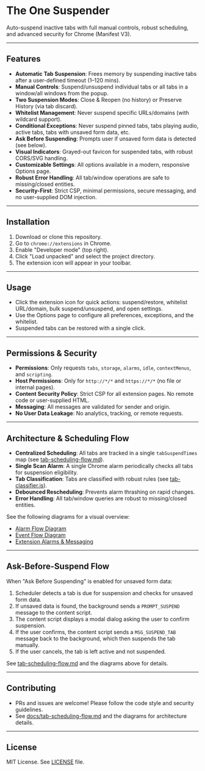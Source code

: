 # The One Suspender

Auto-suspend inactive tabs with full manual controls, robust scheduling, and advanced security for Chrome (Manifest V3).

---

## Features

- **Automatic Tab Suspension**: Frees memory by suspending inactive tabs after a user-defined timeout (1–120 mins).
- **Manual Controls**: Suspend/unsuspend individual tabs or all tabs in a window/all windows from the popup.
- **Two Suspension Modes**: Close & Reopen (no history) or Preserve History (via tab discard).
- **Whitelist Management**: Never suspend specific URLs/domains (with wildcard support).
- **Conditional Exceptions**: Never suspend pinned tabs, tabs playing audio, active tabs, tabs with unsaved form data, etc.
- **Ask Before Suspending**: Prompts user if unsaved form data is detected (see below).
- **Visual Indicators**: Grayed-out favicon for suspended tabs, with robust CORS/SVG handling.
- **Customizable Settings**: All options available in a modern, responsive Options page.
- **Robust Error Handling**: All tab/window operations are safe to missing/closed entities.
- **Security-First**: Strict CSP, minimal permissions, secure messaging, and no user-supplied DOM injection.

---

## Installation

1. Download or clone this repository.
2. Go to `chrome://extensions` in Chrome.
3. Enable "Developer mode" (top right).
4. Click "Load unpacked" and select the project directory.
5. The extension icon will appear in your toolbar.

---

## Usage

- Click the extension icon for quick actions: suspend/restore, whitelist URL/domain, bulk suspend/unsuspend, and open settings.
- Use the Options page to configure all preferences, exceptions, and the whitelist.
- Suspended tabs can be restored with a single click.

---

## Permissions & Security

- **Permissions**: Only requests `tabs`, `storage`, `alarms`, `idle`, `contextMenus`, and `scripting`.
- **Host Permissions**: Only for `http://*/*` and `https://*/*` (no file or internal pages).
- **Content Security Policy**: Strict CSP for all extension pages. No remote code or user-supplied HTML.
- **Messaging**: All messages are validated for sender and origin.
- **No User Data Leakage**: No analytics, tracking, or remote requests.

---

## Architecture & Scheduling Flow

- **Centralized Scheduling**: All tabs are tracked in a single `tabSuspendTimes` map (see [tab-scheduling-flow.md](docs/tab-scheduling-flow.md)).
- **Single Scan Alarm**: A single Chrome alarm periodically checks all tabs for suspension eligibility.
- **Tab Classification**: Tabs are classified with robust rules (see [tab-classifier.js](tab-classifier.js)).
- **Debounced Rescheduling**: Prevents alarm thrashing on rapid changes.
- **Error Handling**: All tab/window queries are robust to missing/closed entities.

See the following diagrams for a visual overview:
- [Alarm Flow Diagram](docs/alarm-flow.puml)
- [Event Flow Diagram](docs/event-flow.puml)
- [Extension Alarms & Messaging](docs/extension-alarms-messaging.puml)

---

## Ask-Before-Suspend Flow

When "Ask Before Suspending" is enabled for unsaved form data:
1. Scheduler detects a tab is due for suspension and checks for unsaved form data.
2. If unsaved data is found, the background sends a `PROMPT_SUSPEND` message to the content script.
3. The content script displays a modal dialog asking the user to confirm suspension.
4. If the user confirms, the content script sends a `MSG_SUSPEND_TAB` message back to the background, which then suspends the tab manually.
5. If the user cancels, the tab is left active and not suspended.

See [tab-scheduling-flow.md](docs/tab-scheduling-flow.md) and the diagrams above for details.

---

## Contributing

- PRs and issues are welcome! Please follow the code style and security guidelines.
- See [docs/tab-scheduling-flow.md](docs/tab-scheduling-flow.md) and the diagrams for architecture details.

---

## License

MIT License. See [LICENSE](LICENSE) file. 